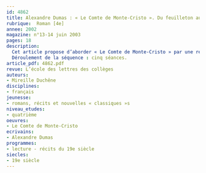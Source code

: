 ```yaml
---
id: 4862
title: Alexandre Dumas : « Le Comte de Monte-Cristo ». Du feuilleton au roman (séquence)
rubrique:  Roman [4e]
annee: 2002
magazine: n°13-14 juin 2003
pages: 18
description: 
  Cet article propose d’aborder « Le Comte de Monte-Cristo » par une réflexion sur les spécificités de l’écriture du roman-feuilleton, et de jouer sur la diversité des documents et des supports : versions abrégée et intégrale numérisée du roman, extrait d’article. On rejoint ici les objectifs du cycle central : développer la capacité de lire des textes variés en combinant, après l’étude d’une œuvre intégrale, la lecture cursive de textes littéraires et documentaires et l’exploitation d’extraits porteurs de références culturelles.
  Déroulement de la séquence : cinq séances.
article_pdf: 4862.pdf
revue: L’école des lettres des collèges
auteurs:
- Mireille Duchêne
disciplines:
- français
jeunesse:
- romans, récits et nouvelles « classiques »s
niveau_etudes:
- quatrième
oeuvres:
- Le Comte de Monte-Cristo
ecrivains:
- Alexandre Dumas
programmes:
- lecture - récits du 19e siècle
siecles:
- 19e siècle
---
```

